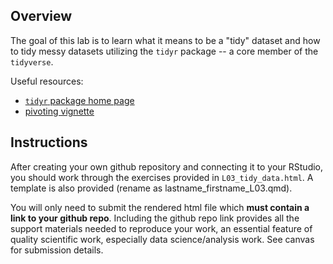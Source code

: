 ## Overview

The goal of this lab is to learn what it means to be a "tidy" dataset and how to tidy messy datasets utilizing the `tidyr` package -- a core member of the `tidyverse`. 

Useful resources:

- [`tidyr` package home page](http://tidyr.tidyverse.org/)
- [pivoting vignette](https://tidyr.tidyverse.org/articles/pivot.html)

## Instructions

After creating your own github repository and connecting it to your RStudio, you should work through the exercises provided in `L03_tidy_data.html`. A template is also provided (rename as lastname_firstname_L03.qmd).

You will only need to submit the rendered html file which **must contain a link to your github repo**. Including the github repo link provides all the support materials needed to reproduce your work, an essential feature of quality scientific work, especially data science/analysis work. See canvas for submission details.